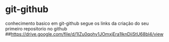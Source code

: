 # git-github
conhecimento basico em git-github
segue os links da criação do seu primeiro repositorio no github ##https://drive.google.com/file/d/1IZu0qohv1JOmxjEra1lknDiiStU68bl4/view
